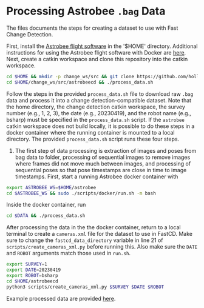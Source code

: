 # Processing Astrobee `.bag` Data

The files documents the steps for creating a dataset to use with Fast Change Detection. 

First, install the [Astrobee flight software](https://github.com/nasa/astrobee) in the '$HOME' directory. Additional instructions for using the Astrobee flight software with Docker are [here](https://docs.google.com/document/d/1Wx54si5_24rz0kJie31X54PIk_k_owT6qzlziGnAWYc/edit?usp=sharing). Next, create a catkin workspace and clone this repository into the catkin workspace.

```bash
cd $HOME && mkdir -p change_ws/src && git clone https://github.com/hollydinkel/astrobeecd --recurse-submodules $HOME/change_ws/src/astrobeecd
cd $HOME/change_ws/src/astrobeecd && ./process_data.sh
```

Follow the steps in the provided `process_data.sh` file to download raw `.bag` data and process it into a change detection-compatible dataset. Note that the home directory, the change detection catkin workspace, the survey number (e.g., 1, 2, 3), the date (e.g., 20230419), and the robot name (e.g., bsharp) must be specified in the `process_data.sh` script. If the `astrobee` catkin workspace does not build locally, it is possible to do these steps in a docker container where the running container is mounted to a local directory. The provided `process_data.sh` script runs these four steps.

1. The first step of data processing is extraction of images and poses from bag data to folder, processing of sequential images to remove images where frames did not move much between images, and processing of sequential poses so that pose timestamps are close in time to image timestamps. First, start a running Astrobee docker container with

```bash
export ASTROBEE_WS=$HOME/astrobee
cd $ASTROBEE_WS && sudo ./scripts/docker/run.sh -m bash
```

Inside the docker container, run

```bash
cd $DATA && ./process_data.sh
```

After processing the data in the the docker container, return to a local terminal to create a `cameras.xml` file for the dataset to use in FastCD. Make sure to change the `fastcd_data_directory` variable in line 21 of `scripts/create_cameras_xml.py` before running this. Also make sure the `DATE` and `ROBOT` arguments match those used in `run.sh`.

```bash
export SURVEY=1
export DATE=20230419
export ROBOT=bsharp
cd $HOME/astrobeecd
python3 scripts/create_cameras_xml.py $SURVEY $DATE $ROBOT
```

Example processed data are provided [here](https://drive.google.com/file/d/1G3sMFmZ3kstxJwPudJo4NLC4ZkHNYkZt/view?usp=drive_link).